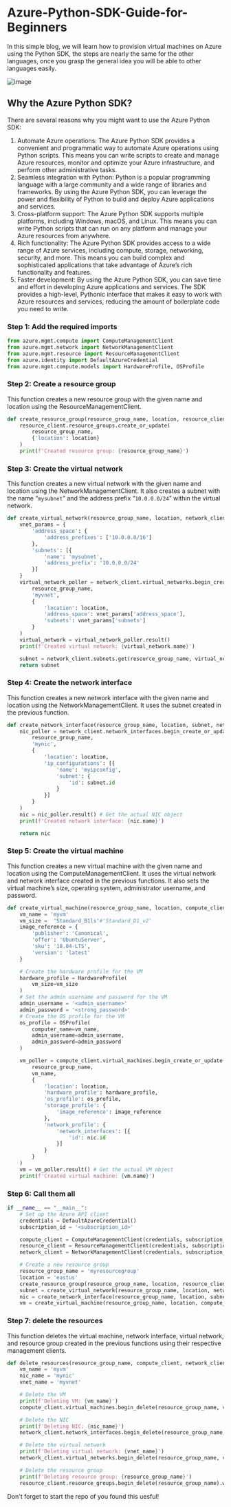 # Azure-Python-SDK-Guide-for-Beginners
In this simple blog, we will learn how to provision virtual machines on Azure using the Python SDK, the steps are nearly the same for the other languages, once you grasp the general idea you will be able to other languages easily.

![image](https://user-images.githubusercontent.com/56788883/234921673-c3ed0c29-a092-4d21-8af6-3780cf15588d.png)

## Why the Azure Python SDK?
There are several reasons why you might want to use the Azure Python SDK:
1. Automate Azure operations: The Azure Python SDK provides a convenient and programmatic way to automate Azure operations using Python scripts. This means you can write scripts to create and manage Azure resources, monitor and optimize your Azure infrastructure, and perform other administrative tasks.
2. Seamless integration with Python: Python is a popular programming language with a large community and a wide range of libraries and frameworks. By using the Azure Python SDK, you can leverage the power and flexibility of Python to build and deploy Azure applications and services.
3. Cross-platform support: The Azure Python SDK supports multiple platforms, including Windows, macOS, and Linux. This means you can write Python scripts that can run on any platform and manage your Azure resources from anywhere.
4. Rich functionality: The Azure Python SDK provides access to a wide range of Azure services, including compute, storage, networking, security, and more. This means you can build complex and sophisticated applications that take advantage of Azure’s rich functionality and features.
5. Faster development: By using the Azure Python SDK, you can save time and effort in developing Azure applications and services. The SDK provides a high-level, Pythonic interface that makes it easy to work with Azure resources and services, reducing the amount of boilerplate code you need to write.


### Step 1: Add the required imports
```python
from azure.mgmt.compute import ComputeManagementClient
from azure.mgmt.network import NetworkManagementClient
from azure.mgmt.resource import ResourceManagementClient
from azure.identity import DefaultAzureCredential
from azure.mgmt.compute.models import HardwareProfile, OSProfile
```

### Step 2: Create a resource group
This function creates a new resource group with the given name and location using the ResourceManagementClient.

```python
def create_resource_group(resource_group_name, location, resource_client):
    resource_client.resource_groups.create_or_update(
        resource_group_name,
        {'location': location}
    )
    print(f'Created resource group: {resource_group_name}')
```

### Step 3: Create the virtual network
This function creates a new virtual network with the given name and location using the NetworkManagementClient. It also creates a subnet with the name “`mysubnet`” and the address prefix “`10.0.0.0/24`” within the virtual network.

```python
def create_virtual_network(resource_group_name, location, network_client):
    vnet_params = {
        'address_space': {
            'address_prefixes': ['10.0.0.0/16']
        },
        'subnets': [{
            'name': 'mysubnet',
            'address_prefix': '10.0.0.0/24'
        }]
    }
    virtual_network_poller = network_client.virtual_networks.begin_create_or_update(
        resource_group_name,
        'myvnet',
        {
            'location': location,
            'address_space': vnet_params['address_space'],
            'subnets': vnet_params['subnets']
        }
    )
    virtual_network = virtual_network_poller.result()
    print(f'Created virtual network: {virtual_network.name}')

    subnet = network_client.subnets.get(resource_group_name, virtual_network.name, 'mysubnet')
    return subnet
```

### Step 4: Create the network interface
This function creates a new network interface with the given name and location using the NetworkManagementClient. It uses the subnet created in the previous function.

```python
def create_network_interface(resource_group_name, location, subnet, network_client):
    nic_poller = network_client.network_interfaces.begin_create_or_update(
        resource_group_name,
        'mynic',
        {
            'location': location,
            'ip_configurations': [{
                'name': 'myipconfig',
                'subnet': {
                    'id': subnet.id
                }
            }]
        }
    )
    nic = nic_poller.result() # Get the actual NIC object
    print(f'Created network interface: {nic.name}')

    return nic
```

### Step 5: Create the virtual machine
This function creates a new virtual machine with the given name and location using the ComputeManagementClient. It uses the virtual network and network interface created in the previous functions. It also sets the virtual machine’s size, operating system, administrator username, and password.


```python
def create_virtual_machine(resource_group_name, location, compute_client, network_client, nic):
    vm_name = 'myvm'
    vm_size =  'Standard_B1ls'#'Standard_D1_v2'
    image_reference = {
        'publisher': 'Canonical',
        'offer': 'UbuntuServer',
        'sku': '18.04-LTS',
        'version': 'latest'
    }

    # Create the hardware profile for the VM
    hardware_profile = HardwareProfile(
        vm_size=vm_size
    )
    # Set the admin username and password for the VM
    admin_username = '<admin_username>'
    admin_password = '<strong_password>'
    # Create the OS profile for the VM
    os_profile = OSProfile(
        computer_name=vm_name,
        admin_username=admin_username,
        admin_password=admin_password
    )

    vm_poller = compute_client.virtual_machines.begin_create_or_update(
        resource_group_name,
        vm_name,
        {
            'location': location,
            'hardware_profile': hardware_profile,
            'os_profile': os_profile,
            'storage_profile': {
                'image_reference': image_reference
            },
            'network_profile': {
                'network_interfaces': [{
                    'id': nic.id
                }]
            }
        }
    )
    vm = vm_poller.result() # Get the actual VM object
    print(f'Created virtual machine: {vm.name}')
```

### Step 6: Call them all
```python
if __name__ == "__main__":
    # Set up the Azure API client
    credentials = DefaultAzureCredential()
    subscription_id = '<subscription_id>'

    compute_client = ComputeManagementClient(credentials, subscription_id)
    resource_client = ResourceManagementClient(credentials, subscription_id)
    network_client = NetworkManagementClient(credentials, subscription_id)

    # Create a new resource group
    resource_group_name = 'myresourcegroup'
    location = 'eastus'
    create_resource_group(resource_group_name, location, resource_client)
    subnet = create_virtual_network(resource_group_name, location, network_client)
    nic = create_network_interface(resource_group_name, location, subnet, network_client)
    vm = create_virtual_machine(resource_group_name, location, compute_client, network_client, nic)
```
### Step 7: delete the resources
This function deletes the virtual machine, network interface, virtual network, and resource group created in the previous functions using their respective management clients.

```python
def delete_resources(resource_group_name, compute_client, network_client, resource_client):
    vm_name = 'myvm'
    nic_name = 'mynic'
    vnet_name = 'myvnet'

    # Delete the VM
    print(f'Deleting VM: {vm_name}')
    compute_client.virtual_machines.begin_delete(resource_group_name, vm_name).wait()

    # Delete the NIC
    print(f'Deleting NIC: {nic_name}')
    network_client.network_interfaces.begin_delete(resource_group_name, nic_name).wait()

    # Delete the virtual network
    print(f'Deleting virtual network: {vnet_name}')
    network_client.virtual_networks.begin_delete(resource_group_name, vnet_name).wait()

    # Delete the resource group
    print(f'Deleting resource group: {resource_group_name}')
    resource_client.resource_groups.begin_delete(resource_group_name).wait()
```

Don't forget to start the repo of you found this uesful!